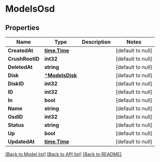 # ModelsOsd

## Properties
Name | Type | Description | Notes
------------ | ------------- | ------------- | -------------
**CreatedAt** | [**time.Time**](time.Time.md) |  | [default to null]
**CrushRootID** | **int32** |  | [default to null]
**DeletedAt** | **string** |  | [default to null]
**Disk** | [***ModelsDisk**](models.Disk.md) |  | [default to null]
**DiskID** | **int32** |  | [default to null]
**ID** | **int32** |  | [default to null]
**In** | **bool** |  | [default to null]
**Name** | **string** |  | [default to null]
**OsdID** | **int32** |  | [default to null]
**Status** | **string** |  | [default to null]
**Up** | **bool** |  | [default to null]
**UpdatedAt** | [**time.Time**](time.Time.md) |  | [default to null]

[[Back to Model list]](../README.md#documentation-for-models) [[Back to API list]](../README.md#documentation-for-api-endpoints) [[Back to README]](../README.md)


